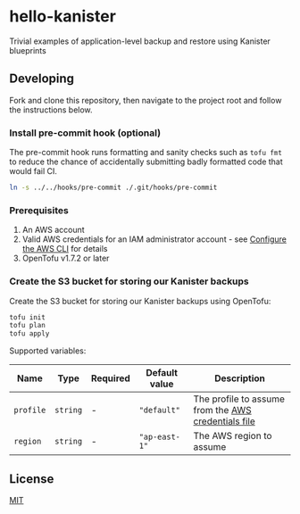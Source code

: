 # hello-kanister

Trivial examples of application-level backup and restore using Kanister blueprints

## Developing

Fork and clone this repository, then navigate to the project root and follow the instructions below.

### Install pre-commit hook \(optional\)

The pre-commit hook runs formatting and sanity checks such as `tofu fmt` to reduce the chance of accidentally submitting badly formatted code that would fail CI.

```bash
ln -s ../../hooks/pre-commit ./.git/hooks/pre-commit
```

### Prerequisites

1. An AWS account
1. Valid AWS credentials for an IAM administrator account - see [Configure the AWS CLI](https://docs.aws.amazon.com/cli/latest/userguide/cli-chap-configure.html) for details
1. OpenTofu v1.7.2 or later

### Create the S3 bucket for storing our Kanister backups

Create the S3 bucket for storing our Kanister backups using OpenTofu:

```bash
tofu init
tofu plan
tofu apply
```

Supported variables:

| Name | Type | Required | Default value | Description |
| --- | --- | --- | --- | --- |
| `profile` | `string` | - | `"default"` | The profile to assume from the [AWS credentials file](https://docs.aws.amazon.com/cli/latest/userguide/cli-configure-files.html) |
| `region` | `string` | - | `"ap-east-1"` | The AWS region to assume |

## License

[MIT](./LICENSE)
